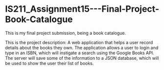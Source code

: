 # IS211_Assignment15---Final-Project-Book-Catalogue

This is my final project submission, being a book catalogue.

This is the project description: A web application that helps a user record details about the books they own. The application allows a user to login and type in an ISBN, which will instigate a search using the Google Books API. The server will save some of the information to a JSON database, which will be used to show the user their list of books.
